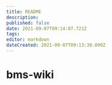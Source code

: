 ```yaml
---
title: README
description: 
published: false
date: 2021-09-07T09:14:07.721Z
tags: 
editor: markdown
dateCreated: 2021-09-07T09:13:30.099Z
---
```


# bms-wiki